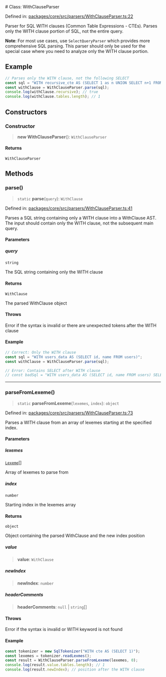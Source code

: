 <div v-pre>
# Class: WithClauseParser

Defined in: [packages/core/src/parsers/WithClauseParser.ts:22](https://github.com/mk3008/rawsql-ts/blob/3b53f17d700cf976ce5c49b674a04b41eeb14c40/packages/core/src/parsers/WithClauseParser.ts#L22)

Parser for SQL WITH clauses (Common Table Expressions - CTEs).
Parses only the WITH clause portion of SQL, not the entire query.

**Note**: For most use cases, use `SelectQueryParser` which provides more comprehensive SQL parsing.
This parser should only be used for the special case where you need to analyze only the WITH clause portion.

## Example

```typescript
// Parses only the WITH clause, not the following SELECT
const sql = "WITH recursive_cte AS (SELECT 1 as n UNION SELECT n+1 FROM recursive_cte WHERE n < 10)";
const withClause = WithClauseParser.parse(sql);
console.log(withClause.recursive); // true
console.log(withClause.tables.length); // 1
```

## Constructors

### Constructor

> **new WithClauseParser**(): `WithClauseParser`

#### Returns

`WithClauseParser`

## Methods

### parse()

> `static` **parse**(`query`): `WithClause`

Defined in: [packages/core/src/parsers/WithClauseParser.ts:41](https://github.com/mk3008/rawsql-ts/blob/3b53f17d700cf976ce5c49b674a04b41eeb14c40/packages/core/src/parsers/WithClauseParser.ts#L41)

Parses a SQL string containing only a WITH clause into a WithClause AST.
The input should contain only the WITH clause, not the subsequent main query.

#### Parameters

##### query

`string`

The SQL string containing only the WITH clause

#### Returns

`WithClause`

The parsed WithClause object

#### Throws

Error if the syntax is invalid or there are unexpected tokens after the WITH clause

#### Example

```typescript
// Correct: Only the WITH clause
const sql = "WITH users_data AS (SELECT id, name FROM users)";
const withClause = WithClauseParser.parse(sql);

// Error: Contains SELECT after WITH clause
// const badSql = "WITH users_data AS (SELECT id, name FROM users) SELECT * FROM users_data";
```

***

### parseFromLexeme()

> `static` **parseFromLexeme**(`lexemes`, `index`): `object`

Defined in: [packages/core/src/parsers/WithClauseParser.ts:73](https://github.com/mk3008/rawsql-ts/blob/3b53f17d700cf976ce5c49b674a04b41eeb14c40/packages/core/src/parsers/WithClauseParser.ts#L73)

Parses a WITH clause from an array of lexemes starting at the specified index.

#### Parameters

##### lexemes

[`Lexeme`](../interfaces/Lexeme.md)[]

Array of lexemes to parse from

##### index

`number`

Starting index in the lexemes array

#### Returns

`object`

Object containing the parsed WithClause and the new index position

##### value

> **value**: `WithClause`

##### newIndex

> **newIndex**: `number`

##### headerComments

> **headerComments**: `null` \| `string`[]

#### Throws

Error if the syntax is invalid or WITH keyword is not found

#### Example

```typescript
const tokenizer = new SqlTokenizer("WITH cte AS (SELECT 1)");
const lexemes = tokenizer.readLexmes();
const result = WithClauseParser.parseFromLexeme(lexemes, 0);
console.log(result.value.tables.length); // 1
console.log(result.newIndex); // position after the WITH clause
```
</div>
